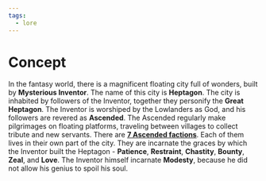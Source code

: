 ```yaml
---
tags:
  - lore
---
```

# Concept

In the fantasy world, there is a magnificent floating city full of wonders, built by **Mysterious Inventor**. The name of this city is **Heptagon**. The city is inhabited by followers of the Inventor, together they personify the **Great Heptagon**. The Inventor is worshiped by the Lowlanders as God, and his followers are revered as **Ascended**. The Ascended regularly make pilgrimages on floating platforms, traveling between villages to collect tribute and new servants. There are [**7 Ascended factions**](Factions.md). Each of them lives in their own part of the city. They are incarnate the graces by which the Inventor built the Heptagon - **Patience**, **Restraint**, **Chastity**, **Bounty**, **Zeal**, and **Love**. The Inventor himself incarnate **Modesty**, because he did not allow his genius to spoil his soul.